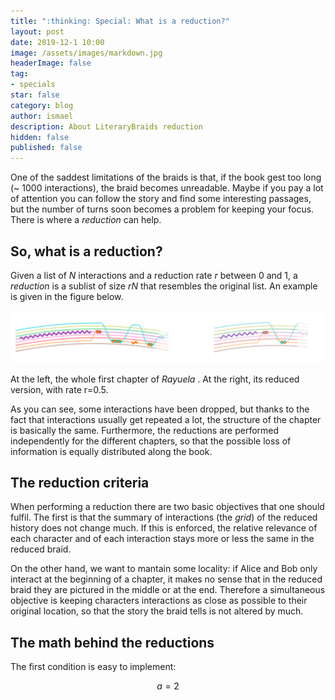 ```yaml
---
title: ":thinking: Special: What is a reduction?"
layout: post
date: 2019-12-1 10:00
image: /assets/images/markdown.jpg
headerImage: false
tag:
- specials
star: false
category: blog
author: ismael
description: About LiteraryBraids reduction
hidden: false
published: false
---
```


<!-- Display LaTeX -->
<script type="text/x-mathjax-config">
    MathJax.Hub.Config({
      tex2jax: {
        skipTags: ['script', 'noscript', 'style', 'textarea', 'pre'],
        inlineMath: [['$','$']]
      }
    });
</script>
<script src="https://cdn.mathjax.org/mathjax/latest/MathJax.js?config=TeX-AMS-MML_HTMLorMML" type="text/javascript"></script>

One of the saddest limitations of the braids is that, if the book gest too long (~ 1000 interactions), the braid becomes unreadable. Maybe if you pay a lot of attention you can follow the story and find some interesting passages, but the number of turns soon becomes a problem for keeping your focus. There is where a *reduction* can help.

## So, what is a reduction?

Given a list of *N* interactions and a reduction rate *r* between 0 and 1, a *reduction* is a sublist of size *rN* that resembles the original list. An example is given in the figure below. 

![Reduction](../assets/images/about_reduced.png)
<figcaption class="caption">At the left, the whole first chapter of <i>Rayuela </i>. At the right, its reduced version, with rate r=0.5.  </figcaption>

As you can see, some interactions have been dropped, but thanks to the fact that interactions usually get repeated a lot, the structure of the chapter is basically the same. Furthermore, the reductions are performed independently for the different chapters, so that the possible loss of information is equally distributed along the book. 

## The reduction criteria

When performing a reduction there are two basic objectives that one should fulfil. The first is that the summary of interactions (the *grid*) of the reduced history does not change much. If this is enforced, the relative relevance of each character and of each interaction stays more or less the same in the reduced braid.

On the other hand, we want to mantain some locality: if Alice and Bob only interact at the beginning of a chapter, it makes no sense that in the reduced braid they are pictured in the middle or at the end. Therefore a simultaneous objective is keeping characters interactions as close as possible to their original location, so that the story the braid tells is not altered by much.

## The math behind the reductions

The first condition is easy to implement: 

$$ a = 2$$ 